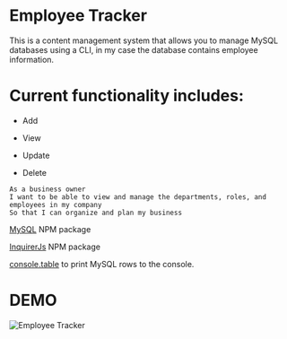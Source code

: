 # Employee Tracker

This is a content management system that allows you to manage MySQL databases using a CLI, in my case the database contains employee information.

# Current functionality includes:

  * Add 

  * View 

  * Update 

  * Delete 



```
As a business owner
I want to be able to view and manage the departments, roles, and employees in my company
So that I can organize and plan my business
```



[MySQL](https://www.npmjs.com/package/mysql) NPM package

[InquirerJs](https://www.npmjs.com/package/inquirer/v/0.2.3) NPM package

[console.table](https://www.npmjs.com/package/console.table) to print MySQL rows to the console.


# DEMO

![Employee Tracker](example.gif)
